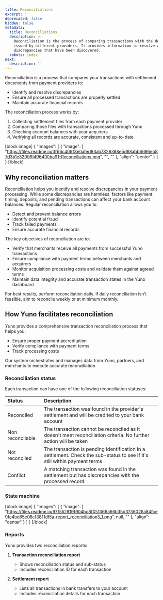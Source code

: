 ```yaml
---
title: Reconciliations
excerpt: ''
deprecated: false
hidden: false
metadata:
  title: Reconciliations
  description: >-
    Reconciliation is the process of comparing transactions with the documents
    issued by different providers. It provides information to resolve any
    discrepancies that have been discovered.
  robots: index
next:
  description: ''
---
```

Reconciliation is a process that compares your transactions with settlement documents from payment providers to:

- Identify and resolve discrepancies
- Ensure all processed transactions are properly settled
- Maintain accurate financial records

The reconciliation process works by:

1. Collecting settlement files from each payment provider
2. Comparing those files with transactions processed through Yuno
3. Checking account balances with your acquirers
4. Verifying all records are accurate, consistent and up-to-date

[block:image]
{
  "images": [
    {
      "image": [
        "https://files.readme.io/3f66c409f3e0afed83ab7829398e5d88abb6696e587d3b1e32909f496400ba91-Reconciliations.png",
        "",
        ""
      ],
      "align": "center"
    }
  ]
}
[/block]


## Why reconciliation matters

Reconciliation helps you identify and resolve discrepancies in your payment processing. While some discrepancies are harmless, factors like payment timing, deposits, and pending transactions can affect your bank account balances. Regular reconciliation allows you to:

- Detect and prevent balance errors
- Identify potential fraud
- Track failed payments
- Ensure accurate financial records

The key objectives of reconciliation are to:

- Verify that merchants receive all payments from successful Yuno transactions
- Ensure compliance with payment terms between merchants and acquirers  
- Monitor acquisition processing costs and validate them against agreed terms
- Maintain data integrity and accurate transaction states in the Yuno dashboard

For best results, perform reconciliation daily. If daily reconciliation isn't feasible, aim to reconcile weekly or at minimum monthly.

## How Yuno facilitates reconciliation

Yuno provides a comprehensive transaction reconciliation process that helps you:

- Ensure proper payment accreditation
- Verify compliance with payment terms 
- Track processing costs

Our system orchestrates and manages data from Yuno, partners, and merchants to execute accurate reconciliation.

### Reconciliation status

Each transaction can have one of the following reconciliation statuses:

| Status           | Description                                                                                                               |
| :--------------- | :------------------------------------------------------------------------------------------------------------------------ |
| Reconciled       | The transaction was found in the provider's settlement and will be credited to your bank account                          |
| Non reconcilable | The transaction cannot be reconciled as it doesn't meet reconciliation criteria. No further action will be taken          |
| Not reconciled   | The transaction is pending identification in a settlement. Check the sub-status to see if it's still within payment terms |
| Conflict         | A matching transaction was found in the settlement but has discrepancies with the processed record                        |

### State machine

[block:image]
{
  "images": [
    {
      "image": [
        "https://files.readme.io/97f552819f904bc8f051368a96b35d3736028a84fce9fc4be65e08ef3811df5a-report_reconciliation3_1.png",
        null,
        ""
      ],
      "align": "center"
    }
  ]
}
[/block]


### Reports

Yuno provides two reconciliation reports:

1. **Transaction reconciliation report**
   - Shows reconciliation status and sub-status
   - Includes reconciliation ID for each transaction

2. **Settlement report** 
   - Lists all transactions in bank transfers to your account
   - Includes reconciliation details for each transaction